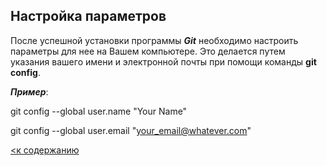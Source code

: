 ## Настройка параметров

После успешной установки программы ***Git*** необходимо настроить параметры для нее на Вашем компьютере. Это делается путем указания вашего имени и электронной почты при помощи команды **git config**.

***Пример***:

git config --global user.name "Your Name"

git config --global user.email 
"your_email@whatever.com"

[<к содержанию](./readme.md)